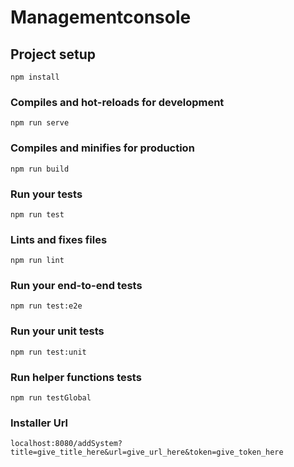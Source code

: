 # Managementconsole

## Project setup

```
npm install
```

### Compiles and hot-reloads for development

```
npm run serve
```

### Compiles and minifies for production

```
npm run build
```

### Run your tests

```
npm run test
```

### Lints and fixes files

```
npm run lint
```

### Run your end-to-end tests

```
npm run test:e2e
```

### Run your unit tests

```
npm run test:unit
```

### Run helper functions tests

```
npm run testGlobal
```

### Installer Url

```
localhost:8080/addSystem?title=give_title_here&url=give_url_here&token=give_token_here

```
